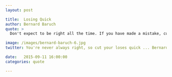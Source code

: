 ```yaml
---
layout: post

title:  Losing Quick
author: Bernard Baruch
quote: >
  Don't expect to be right all the time. If you have made a mistake, cut your losses as quickly as possible.

image: /images/bernard-baruch-6.jpg
twitter: You're never always right, so cut your loses quick ... Bernard Baruch http://quotes.stockflare.com/

date:   2015-09-11 16:00:00
categories: quote

---
```


